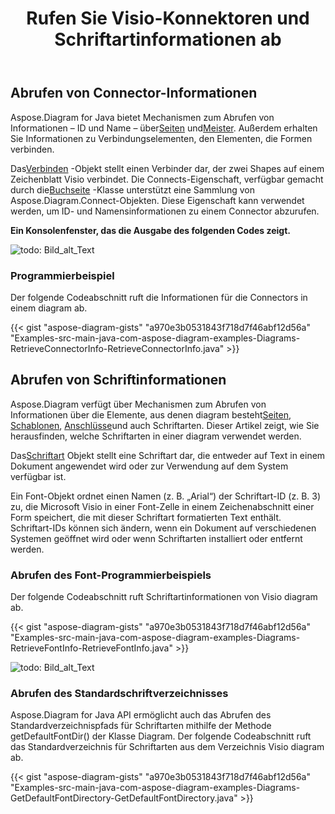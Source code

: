 ﻿---
title: Rufen Sie Visio-Konnektoren und Schriftartinformationen ab
type: docs
weight: 20
url: /de/java/retrieve-visio-connectors-and-font-information/
---
## **Abrufen von Connector-Informationen**
 Aspose.Diagram for Java bietet Mechanismen zum Abrufen von Informationen – ID und Name – über[Seiten](/diagram/de/java/retrieve-get-copy-and-insert-a-page/) und[Meister](). Außerdem erhalten Sie Informationen zu Verbindungselementen, den Elementen, die Formen verbinden.

 Das[Verbinden](https://reference.aspose.com/diagram/java/com.aspose.diagram/connect) -Objekt stellt einen Verbinder dar, der zwei Shapes auf einem Zeichenblatt Visio verbindet. Die Connects-Eigenschaft, verfügbar gemacht durch die[Buchseite](https://reference.aspose.com/diagram/java/com.aspose.diagram/page) -Klasse unterstützt eine Sammlung von Aspose.Diagram.Connect-Objekten. Diese Eigenschaft kann verwendet werden, um ID- und Namensinformationen zu einem Connector abzurufen.

**Ein Konsolenfenster, das die Ausgabe des folgenden Codes zeigt.** 

![todo: Bild_alt_Text](retrieve-visio-connectors-and-font-information_1.png)
### **Programmierbeispiel**
Der folgende Codeabschnitt ruft die Informationen für die Connectors in einem diagram ab.

{{< gist "aspose-diagram-gists" "a970e3b0531843f718d7f46abf12d56a" "Examples-src-main-java-com-aspose-diagram-examples-Diagrams-RetrieveConnectorInfo-RetrieveConnectorInfo.java" >}}
## **Abrufen von Schriftinformationen**
 Aspose.Diagram verfügt über Mechanismen zum Abrufen von Informationen über die Elemente, aus denen diagram besteht[Seiten](/diagram/de/java/retrieve-get-copy-and-insert-a-page/), [Schablonen](), [Anschlüsse](https://reference.aspose.com/diagram/java/com.aspose.diagram/ConnectCollection)und auch Schriftarten. Dieser Artikel zeigt, wie Sie herausfinden, welche Schriftarten in einer diagram verwendet werden.

 Das[Schriftart](https://reference.aspose.com/diagram/java/com.aspose.diagram/font) Objekt stellt eine Schriftart dar, die entweder auf Text in einem Dokument angewendet wird oder zur Verwendung auf dem System verfügbar ist.

Ein Font-Objekt ordnet einen Namen (z. B. „Arial“) der Schriftart-ID (z. B. 3) zu, die Microsoft Visio in einer Font-Zelle in einem Zeichenabschnitt einer Form speichert, die mit dieser Schriftart formatierten Text enthält. Schriftart-IDs können sich ändern, wenn ein Dokument auf verschiedenen Systemen geöffnet wird oder wenn Schriftarten installiert oder entfernt werden.
### **Abrufen des Font-Programmierbeispiels**
Der folgende Codeabschnitt ruft Schriftartinformationen von Visio diagram ab.

{{< gist "aspose-diagram-gists" "a970e3b0531843f718d7f46abf12d56a" "Examples-src-main-java-com-aspose-diagram-examples-Diagrams-RetrieveFontInfo-RetrieveFontInfo.java" >}}

![todo: Bild_alt_Text](retrieve-visio-connectors-and-font-information_2.png)
### **Abrufen des Standardschriftverzeichnisses**
Aspose.Diagram for Java API ermöglicht auch das Abrufen des Standardverzeichnispfads für Schriftarten mithilfe der Methode getDefaultFontDir() der Klasse Diagram. Der folgende Codeabschnitt ruft das Standardverzeichnis für Schriftarten aus dem Verzeichnis Visio diagram ab.

{{< gist "aspose-diagram-gists" "a970e3b0531843f718d7f46abf12d56a" "Examples-src-main-java-com-aspose-diagram-examples-Diagrams-GetDefaultFontDirectory-GetDefaultFontDirectory.java" >}}
